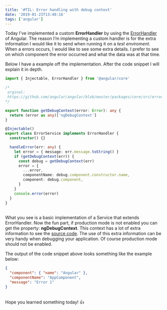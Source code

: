 ```yaml
---
title: '#TIL: Error handling with debug context'
date: '2019-01-23T13:40:16'
tags: ['angular']
---
```


Today I've implemented a custom **ErrorHandler** by using the [ErrorHandler](https://angular.io/api/core/ErrorHandler) of Angular. The reason I’m implementing a custom handler is for the extra information I would like it to send when running it on a _test enviroment_. When a errors occurs, I would like to see some extra details. I prefer to see on which component the error occurred and what the data was at that time.

Below I have a example off the implementation. After the code snippet I will explain it in depth.

```typescript
import { Injectable, ErrorHandler } from '@angular/core'

/*
 orginal:
 https://github.com/angular/angular/blob/master/packages/core/src/errors.ts
*/

export function getDebugContext(error: Error): any {
  return (error as any)['ngDebugContext']
}

@Injectable()
export class ErrorService implements ErrorHandler {
  constructor() {}

  handleError(err: any) {
    let error = { message: err.message.toString() }
    if (getDebugContext(err)) {
      const debug = getDebugContext(err)
      error = {
        ...error,
        componentName: debug.component.constructor.name,
        component: debug.component,
      }
    }
    console.error(error)
  }
}
```

\
What you see is a basic implementation of a Service that extends ErrorHandler. Now the fun part, if production mode is not enabled you can get the property: **ngDebugContext**. This context has a lot of extra information to see the [source code](https://github.com/angular/angular/blob/master/packages/core/src/errors.ts). The use of this extra information can be very handy when debugging your application. Of course production mode should not be enabled.

The output of the code snippet above looks something like the example below:

```json
{
  "component": { "name": "Angular" },
  "componentName": "AppComponent",
  "message": "Error 1"
}
```

\
Hope you learned something today! 👍
